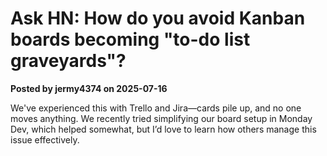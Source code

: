 # Ask HN: How do you avoid Kanban boards becoming "to-do list graveyards"?

**Posted by jermy4374 on 2025-07-16**

We've experienced this with Trello and Jira—cards pile up, and no one moves anything. We recently tried simplifying our board setup in Monday Dev, which helped somewhat, but I’d love to learn how others manage this issue effectively.